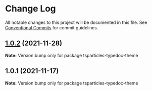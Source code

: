 # Change Log

All notable changes to this project will be documented in this file.
See [Conventional Commits](https://conventionalcommits.org) for commit guidelines.

## [1.0.2](https://github.com/matteobruni/tsparticles/compare/tsparticles-typedoc-theme@1.0.1...tsparticles-typedoc-theme@1.0.2) (2021-11-28)

**Note:** Version bump only for package tsparticles-typedoc-theme





## 1.0.1 (2021-11-17)

**Note:** Version bump only for package tsparticles-typedoc-theme
